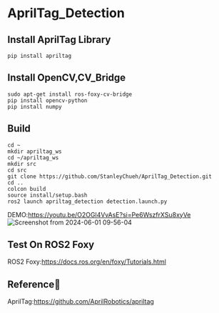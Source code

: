 # AprilTag_Detection

## Install AprilTag Library
```
pip install apriltag
```

## Install OpenCV,CV_Bridge
``` 
sudo apt-get install ros-foxy-cv-bridge
pip install opencv-python
pip install numpy
```

## Build
``` 
cd ~
mkdir apriltag_ws
cd ~/apriltag_ws
mkdir src
cd src
git clone https://github.com/StanleyChueh/AprilTag_Detection.git
cd ..
colcon build
source install/setup.bash
ros2 launch apriltag_detection detection.launch.py 
```
DEMO:https://youtu.be/O2OGl4VvAsE?si=Pe6WszfrXSu8xyVe
![Screenshot from 2024-06-01 09-56-04](https://github.com/StanleyChueh/AprilTag_Detection/assets/153347369/fa684032-54d7-4b8e-8239-609624e7593d)

## Test On ROS2 Foxy
ROS2 Foxy:https://docs.ros.org/en/foxy/Tutorials.html

## Reference📌
AprilTag:https://github.com/AprilRobotics/apriltag

